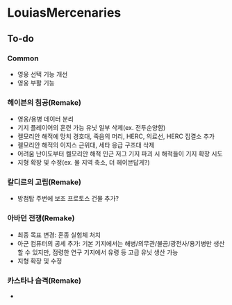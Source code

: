 # LouiasMercenaries
 
## To-do
### Common
- 영웅 선택 기능 개선
- 영웅 부활 기능
### 헤이븐의 침공(Remake)
- 영웅/용병 데이터 분리
- 기지 플레이어의 훈련 가능 유닛 일부 삭제(ex. 전투순양함)
- 켈모리안 해적에 망치 경호대, 죽음의 머리, HERC, 의료선, HERC 집결소 추가
- 켈모리안 해적의 이지스 근위대, 세타 응급 구조대 삭제
- 어려움 난이도부터 켈모리안 해적 인근 저그 기지 파괴 시 해적들이 기지 확장 시도
- 지형 확장 및 수정(ex. 물 지역 축소, 더 헤이븐답게?)
### 칼디르의 고립(Remake)
- 방첨탑 주변에 보조 프로토스 건물 추가?
### 아바던 전쟁(Remake)
- 최종 목표 변경: 혼종 실험체 처치
- 아군 컴퓨터의 공세 추가: 기본 기지에서는 해병/의무관/불곰/광전사/용기병만 생산할 수 있지만, 점령한 연구 기지에서 유령 등 고급 유닛 생산 가능
- 지형 확장 및 수정
### 카스타나 습격(Remake)
- 
